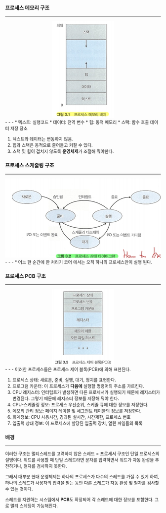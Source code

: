 ### 프로세스 메모리 구조
- - -
<div align='center'>
<img src="2week_img/ProcessMemory.png" width="200px">
</div>
- - -
* 텍스트: 실행코드
* 데이터: 전역 변수
* 힙: 동적 메모리
* 스택: 함수 호출 데이터 저장 장소

1. 텍스트와 데이터는 변동하지 않음.
2. 힙과 스택은 동적으로 줄어들고 커질 수 있다.
3. 스택 및 힙이 겹치지 않도록 **운영체제**가 조절해 줘야한다.

### 프로세스 스케줄링 구조
- - -
<div align='center'>
<img src="2week_img/ProcessStateDigram.png" width="600px">
</div>
- - -
* 어느 한 순간에 한 처리기 코어 에서는 오직 하나의 프로세스만이 실행 된다.

### 프로세스 PCB 구조
- - -
<div align='center'>
<img src="2week_img/PCB.png" width="200px">
</div>
- - -
이러한 프로세스들은 프로세스 제어 블록(PCB)에 의해 표현된다.

1. 프로세스 상태: 새로운, 준비, 실행, 대기, 정지를 표현한다.
2. 프로그램 카운터: 이 프로세스가 **다음에** 실행할 명령어의 주소를 가르킨다.
3. CPU 레지스터: 인터럽트가 발생하면 다른 프로세서가 실행되기 때문에 레지스터가 변경된다.
   그렇기 때문에 레지스터 정보를 저장해 둬야 한다.
4. CPU-스케줄링 정보: 프로세스 우선순위, 스케줄 큐에 대한 정보를 저장한다.
5. 메모리 관리 정보: 페이지 테이블 및 세그먼트 테이블의 정보를 저장한다.
6. 회계정보: CPU 사용시간, 경과된 실시간, 시간제한, 프로세스 번호
7. 입출력 상태 정보: 이 프로세스에 할당된 입출력 장치, 열린 파일들의 목록

### 배경
- - -
이러한 구조는 멀티스레드를 고려하지 않은 스레드 = 프로세서 구조인 단일 프로세스의 설명이다.
위드를 사용할 때 단일 스레드라면 문자를 입력하면서 워드가 자동 완성을 추천하거나, 철자를 검사하지 못한다.

그래서 대부분 현대 운영체제는 하나의 프로세스가 다수의 스레드를 가질 수 있게 하여,
하나의 스레드가 사용자의 입력을 받는 동안 다른 스레드가 자동 완성 및 철자를 검사할 수 있는 것이다.

스레드를 지원하는 시스템에서 **PCB**도 확장되어 각 스레드에 대한 정보를 포함한다. 그로 멀티 스레딩이 가능해진다.